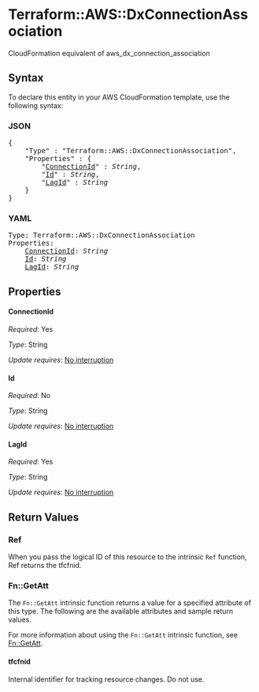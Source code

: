 # Terraform::AWS::DxConnectionAssociation

CloudFormation equivalent of aws_dx_connection_association

## Syntax

To declare this entity in your AWS CloudFormation template, use the following syntax:

### JSON

<pre>
{
    "Type" : "Terraform::AWS::DxConnectionAssociation",
    "Properties" : {
        "<a href="#connectionid" title="ConnectionId">ConnectionId</a>" : <i>String</i>,
        "<a href="#id" title="Id">Id</a>" : <i>String</i>,
        "<a href="#lagid" title="LagId">LagId</a>" : <i>String</i>
    }
}
</pre>

### YAML

<pre>
Type: Terraform::AWS::DxConnectionAssociation
Properties:
    <a href="#connectionid" title="ConnectionId">ConnectionId</a>: <i>String</i>
    <a href="#id" title="Id">Id</a>: <i>String</i>
    <a href="#lagid" title="LagId">LagId</a>: <i>String</i>
</pre>

## Properties

#### ConnectionId

_Required_: Yes

_Type_: String

_Update requires_: [No interruption](https://docs.aws.amazon.com/AWSCloudFormation/latest/UserGuide/using-cfn-updating-stacks-update-behaviors.html#update-no-interrupt)

#### Id

_Required_: No

_Type_: String

_Update requires_: [No interruption](https://docs.aws.amazon.com/AWSCloudFormation/latest/UserGuide/using-cfn-updating-stacks-update-behaviors.html#update-no-interrupt)

#### LagId

_Required_: Yes

_Type_: String

_Update requires_: [No interruption](https://docs.aws.amazon.com/AWSCloudFormation/latest/UserGuide/using-cfn-updating-stacks-update-behaviors.html#update-no-interrupt)

## Return Values

### Ref

When you pass the logical ID of this resource to the intrinsic `Ref` function, Ref returns the tfcfnid.

### Fn::GetAtt

The `Fn::GetAtt` intrinsic function returns a value for a specified attribute of this type. The following are the available attributes and sample return values.

For more information about using the `Fn::GetAtt` intrinsic function, see [Fn::GetAtt](https://docs.aws.amazon.com/AWSCloudFormation/latest/UserGuide/intrinsic-function-reference-getatt.html).

#### tfcfnid

Internal identifier for tracking resource changes. Do not use.

